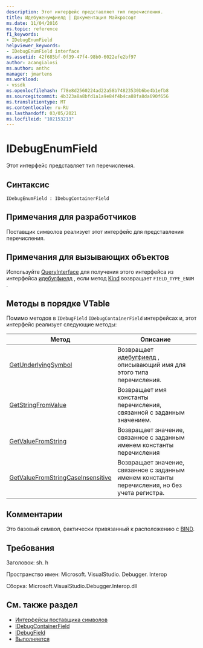 ```yaml
---
description: Этот интерфейс представляет тип перечисления.
title: Идебуженумфиелд | Документация Майкрософт
ms.date: 11/04/2016
ms.topic: reference
f1_keywords:
- IDebugEnumField
helpviewer_keywords:
- IDebugEnumField interface
ms.assetid: 42f685bf-0f39-47f4-98b0-6022efe2bf97
author: acangialosi
ms.author: anthc
manager: jmartens
ms.workload:
- vssdk
ms.openlocfilehash: f78e8d2560224ad22a58b74823530b6be4b1efb8
ms.sourcegitcommit: 4b323a8a8bfd1a1a9e84f4b4ca88fa8da690f656
ms.translationtype: MT
ms.contentlocale: ru-RU
ms.lasthandoff: 03/05/2021
ms.locfileid: "102153213"
---
```

# <a name="idebugenumfield"></a>IDebugEnumField
Этот интерфейс представляет тип перечисления.

## <a name="syntax"></a>Синтаксис

```
IDebugEnumField : IDebugContainerField
```

## <a name="notes-for-implementers"></a>Примечания для разработчиков
 Поставщик символов реализует этот интерфейс для представления перечисления.

## <a name="notes-for-callers"></a>Примечания для вызывающих объектов
 Используйте [QueryInterface](/cpp/atl/queryinterface) для получения этого интерфейса из интерфейса [идебугфиелд](../../../extensibility/debugger/reference/idebugfield.md) , если метод [Kind](../../../extensibility/debugger/reference/idebugfield-getkind.md) возвращает `FIELD_TYPE_ENUM` .

## <a name="methods-in-vtable-order"></a>Методы в порядке VTable
 Помимо методов в `IDebugField` `IDebugContainerField` интерфейсах и, этот интерфейс реализует следующие методы:

|Метод|Описание|
|------------|-----------------|
|[GetUnderlyingSymbol](../../../extensibility/debugger/reference/idebugenumfield-getunderlyingsymbol.md)|Возвращает [идебугфиелд](../../../extensibility/debugger/reference/idebugfield.md) , описывающий имя для этого типа перечисления.|
|[GetStringFromValue](../../../extensibility/debugger/reference/idebugenumfield-getstringfromvalue.md)|Возвращает имя константы перечисления, связанной с заданным значением.|
|[GetValueFromString](../../../extensibility/debugger/reference/idebugenumfield-getvaluefromstring.md)|Возвращает значение, связанное с заданным именем константы перечисления|
|[GetValueFromStringCaseInsensitive](../../../extensibility/debugger/reference/idebugenumfield-getvaluefromstringcaseinsensitive.md)|Возвращает значение, связанное с заданным именем константы перечисления, но без учета регистра.|

## <a name="remarks"></a>Комментарии
 Это базовый символ, фактически привязанный к расположению с [BIND](../../../extensibility/debugger/reference/idebugbinder-bind.md).

## <a name="requirements"></a>Требования
 Заголовок: sh. h

 Пространство имен: Microsoft. VisualStudio. Debugger. Interop

 Сборка: Microsoft.VisualStudio.Debugger.Interop.dll

## <a name="see-also"></a>См. также раздел
- [Интерфейсы поставщика символов](../../../extensibility/debugger/reference/symbol-provider-interfaces.md)
- [IDebugContainerField](../../../extensibility/debugger/reference/idebugcontainerfield.md)
- [IDebugField](../../../extensibility/debugger/reference/idebugfield.md)
- [Выполняется](../../../extensibility/debugger/reference/idebugbinder-bind.md)
